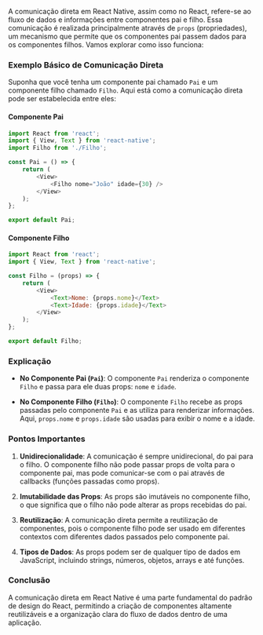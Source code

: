 A comunicação direta em React Native, assim como no React, refere-se ao fluxo de dados e informações entre componentes pai e filho. Essa comunicação é realizada principalmente através de `props` (propriedades), um mecanismo que permite que os componentes pai passem dados para os componentes filhos. Vamos explorar como isso funciona:

### Exemplo Básico de Comunicação Direta

Suponha que você tenha um componente pai chamado `Pai` e um componente filho chamado `Filho`. Aqui está como a comunicação direta pode ser estabelecida entre eles:

#### Componente Pai

```javascript
import React from 'react';
import { View, Text } from 'react-native';
import Filho from './Filho';

const Pai = () => {
    return (
        <View>
            <Filho nome="João" idade={30} />
        </View>
    );
};

export default Pai;
```

#### Componente Filho

```javascript
import React from 'react';
import { View, Text } from 'react-native';

const Filho = (props) => {
    return (
        <View>
            <Text>Nome: {props.nome}</Text>
            <Text>Idade: {props.idade}</Text>
        </View>
    );
};

export default Filho;
```

### Explicação

- **No Componente Pai (`Pai`)**: O componente `Pai` renderiza o componente `Filho` e passa para ele duas props: `nome` e `idade`.

- **No Componente Filho (`Filho`)**: O componente `Filho` recebe as props passadas pelo componente `Pai` e as utiliza para renderizar informações. Aqui, `props.nome` e `props.idade` são usadas para exibir o nome e a idade.

### Pontos Importantes

1. **Unidirecionalidade**: A comunicação é sempre unidirecional, do pai para o filho. O componente filho não pode passar props de volta para o componente pai, mas pode comunicar-se com o pai através de callbacks (funções passadas como props).

2. **Imutabilidade das Props**: As props são imutáveis no componente filho, o que significa que o filho não pode alterar as props recebidas do pai.

3. **Reutilização**: A comunicação direta permite a reutilização de componentes, pois o componente filho pode ser usado em diferentes contextos com diferentes dados passados pelo componente pai.

4. **Tipos de Dados**: As props podem ser de qualquer tipo de dados em JavaScript, incluindo strings, números, objetos, arrays e até funções.

### Conclusão

A comunicação direta em React Native é uma parte fundamental do padrão de design do React, permitindo a criação de componentes altamente reutilizáveis e a organização clara do fluxo de dados dentro de uma aplicação.